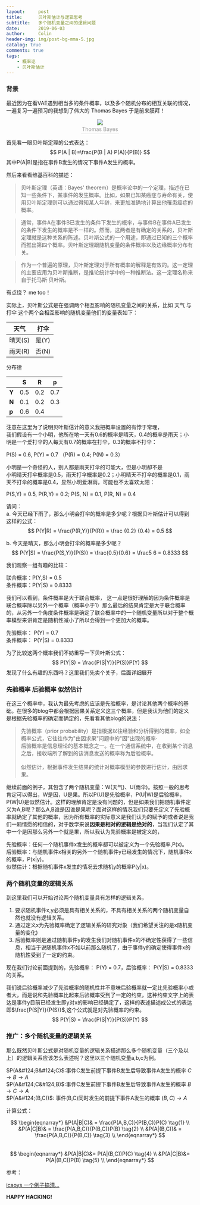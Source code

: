 ```yaml
---
layout:     post
title:      贝叶斯估计与逻辑思考
subtitle:   多个随机变量之间的逻辑问题
date:       2019-06-03
author:     Colin
header-img: img/post-bg-mma-5.jpg
catalog: true
comments: true
tags:
    - 概率论
    - 贝叶斯估计
---
```


### 背景

最近因为在看VAE遇到相当多的条件概率，以及多个随机分布的相互关联的情况，一遍复习一遍预习的我想到了伟大的 Thomas Bayes 于是前来膜拜！

<center>  
    <img src="..\..\..\..\img\article\225px-Thomas_Bayes.gif">
    <br>
    <div style="color:orange; border-bottom: 1px solid #d9d9d9;
    display: inline-block;
    color: #999;
    padding: 2px;">Thomas Bayes</div>
</center>

首先看一眼贝叶斯定理的公式表达：
$$
P(A | B)=\frac{P(B | A) P(A)}{P(B)}
$$
其中P(A|B)是指在事件B发生的情况下事件A发生的概率。

然后来看看维基百科的描述：

>贝叶斯定理（英语：Bayes' theorem）是概率论中的一个定理，描述在已知一些条件下，某事件的发生概率。比如，如果已知某癌症与寿命有关，使用贝叶斯定理则可以通过得知某人年龄，来更加准确地计算出他罹患癌症的概率。

>通常，事件A在事件B已发生的条件下发生的概率，与事件B在事件A已发生的条件下发生的概率是不一样的。然而，这两者是有确定的关系的，贝叶斯定理就是这种关系的陈述。贝叶斯公式的一个用途，即通过已知的三个概率而推出第四个概率。贝叶斯定理跟随机变量的条件概率以及边缘概率分布有关。

>作为一个普遍的原理，贝叶斯定理对于所有概率的解释是有效的。这一定理的主要应用为贝叶斯推断，是推论统计学中的一种推断法。这一定理名称来自于托马斯·贝叶斯。

有点绕？ me too！

实际上，贝叶斯公式是在强调两个相互影响的随机变量之间的关系，比如 天气 与 打伞 这个两个会相互影响的随机变量他们的变量表如下：

|天气| 打伞
| -- | --
|晴天(S) | 是(Y)
|雨天(R) | 否(N)

分布律

|          |S     | R   |  p |
|--        | --   | --  | -- |
|**Y**     | 0.5  | 0.2 | 0.7|
|**N**     | 0.1  | 0.2 | 0.3|
|**p**     | 0.6  | 0.4 |    |


注意在这里为了说明贝叶斯估计的意义我把概率设置的有悖于常理，<br>
我们假设有一个小明，他所在地一天有0.6的概率是晴天，0.4的概率是雨天；小明是一个爱打伞的人每天有0.7的概率在打伞，0.3的概率不打伞：

P(S) = 0.6,  P(Y) = 0.7 （P(R) = 0.4; P(N) = 0.3）

小明是一个奇怪的人，别人都是雨天打伞的可能大，但是小明却不是<br>
小明晴天打伞概率是0.5，雨天打伞概率是0.2；小明晴天不打伞的概率是0.1，雨天不打伞的概率是0.4，显然小明爱淋雨，可能也不太喜欢太阳：

P(S,Y) = 0.5, P(R,Y) = 0.2; P(S, N) = 0.1, P(R, N) = 0.4

请问：<br>
a. 今天已经下雨了，那么小明会打伞的概率是多少呢？根据贝叶斯估计可以得到这样的公式：
$$
P(Y|R) = \frac{P(R,Y)}{P(R)} = \frac {0.2} {0.4} = 0.5
$$

b. 今天是晴天，那么小明会打伞的概率是多少呢？
$$
P(Y|S) = \frac{P(S,Y)}{P(S)} = \frac{0.5}{0.6} = \frac5 6 = 0.8333
$$

我们观察一组有趣的比较：

联合概率：P(Y,S) = 0.5<br>
条件概率：P(Y|S) = 0.8333

我们可以看到，条件概率是大于联合概率， 这一点是很好理解的因为条件概率是联合概率除以另外一个概率（概率小于1）那么最后的结果肯定是大于联合概率的，从另外一个角度条件概率是确定了联合概率中的一个随机变量所以对于整个概率模型来讲肯定是随机性减小了所以会得到一个更加大的概率。

先验概率： P(Y) = 0.7<br>
条件概率： P(Y|S) = 0.8333

为了比较这两个概率我们不妨重写一下贝叶斯公式：
$$
P(Y|S) = \frac{P(S|Y)}{P(S)}P(Y)
$$
发现了什么有趣的东西吗？这里我们先卖个关子，后面详细展开
### 先验概率 后验概率 似然估计

在这三个概率中，我认为最先考虑的应该是先验概率，是讨论其他两个概率的基础。在很多的blog中都会根据因果关系定义这三个概率，但是我认为他们的定义是根据先验概率的确定而确定的，先看看其他blog的说法：

>先验概率（prior probability）是指根据以往经验和分析得到的概率，如全概率公式，它往往作为"由因求果"问题中的"因"出现的概率·<br>
>后验概率是信息理论的基本概念之一。在一个通信系统中，在收到某个消息之后，接收端所了解到的该消息发送的概率称为后验概率。<br>   
>似然估计，根据事件发生结果的统计对概率模型的参数进行估计，由因求果。


继续前面的例子，其包含了两个随机变量：W(天气)、U(雨伞)。按照一般的思考肯定可以得出，W是因，U是果。所以P(U)是先验概率，P(U\|W)是后验概率，P(W\|U)是似然估计。这样的理解肯定是没有问题的，但是如果我们把随机事件定义为A,B呢？那么A,B谁是因谁是果呢？面对这样的情况我们只要先定义了先验概率就确定了其他的概率，因为所有概率的实际意义是我们认为的赋予的或者说是我们一厢情愿的相信的，对于数学来说**因果是相对的逻辑是绝对的**，当我们认定了其中一个是因那么另外一个就是果，所以我认为先验概率是被定义的，

先验概率：任何一个随机事件x发生的概率都可以被定义为一个先验概率,P(x)。<br>
后验概率：与随机事件x相关的另外一个随机事件y已经发生的情况下，随机事件x的概率，P(x|y)。<br>
似然估计：根据随机事件x发生的情况去求随机y的概率P(y|x)。

### 两个随机变量的逻辑关系

到这里我们可以开始讨论两个随机变量具有怎样的逻辑关系，

1. 要求随机事件x,y必须是具有相关关系的，不具有相关关系的两个随机变量自然也就没有逻辑关系。
2. 通过定义x为先验概率确定了逻辑关系的研究对象（我们希望关注的是x随机变量的变化)
3. 后验概率则是通过随机事件y的发生我们对随机事件x的不确定性获得了一些信息，相当于说随机事件x不如以前那么随机了，由于事件y的确定使得事件x的随机性受到了一定的约束。

现在我们讨论前面提到的，先验概率： P(Y) = 0.7，后验概率： P(Y\|S) = 0.8333的关系。

我们说后验概率减少了先验概率的随机性并不意味后验概率就一定比先验概率小或者大，而是说和先验概率比起来后验概率受到了一定的约束，这种约束文字上的表达是事件y目前已经发生即y对x的影响已经确定了，这样的表述描述成公式的表达即$\frac{P(S|Y)}{P(S)}$,这个公式就是对先验概率的约束。
$$
P(Y|S) = \frac{P(S|Y)}{P(S)}P(Y) 
$$

### 推广：多个随机变量的逻辑关系

那么既然贝叶斯公式是对随机变量的逻辑关系描述那么多个随机变量（三个及以上）的逻辑关系应该怎么表述呢？这里以三个随机变量a,b,c为例。

$P(A&#124;B&#124;C)$:事件C发生前提下事件B发生后导致事件A发生的概率 $C \rightarrow B \rightarrow A$<br>
$P(A&#124;C&#124;B)$:事件C发生前提下事件B发生后导致事件A发生的概率 $B \rightarrow C \rightarrow A$<br>
$P(A&#124;(B,C))$: 事件(B,C)同时发生的前提下事件A发生的概率 $(B,C) \rightarrow A$

计算公式：

$$
\begin{eqnarray*}
&P(A|B|C)& = \frac{P(A,B,C)}{P(B,C)}P(C) \tag{1} \\
&P(A|C|B)& = \frac{P(A,B,C)}{P(B,C)}P(B) \tag{2} \\ 
&P(A|(B,C))& = \frac{P(A,B,C)}{P(B,C)} \tag{3} \\
\end{eqnarray*}
$$
<br>
$$
\begin{eqnarray*}
&P(A|B|C)&= P(A|(B,C))P(C) \tag{4} \\
&P(A|C|B)&= P(A|(B,C))P(B) \tag{5} \\
\end{eqnarray*}
$$


参考：

[icaoys 一个例子搞清...](https://blog.csdn.net/qq_23947237/article/details/78265026)



**HAPPY HACKING!**